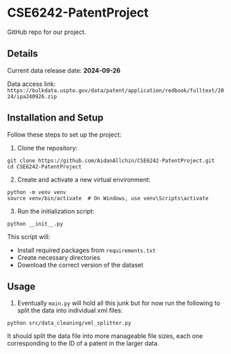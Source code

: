 # CSE6242-PatentProject

GitHub repo for our project.

## Details

Current data release date: **2024-09-26**

Data access link: `https://bulkdata.uspto.gov/data/patent/application/redbook/fulltext/2024/ipa240926.zip`

## Installation and Setup

Follow these steps to set up the project:

1. Clone the repository:

```
git clone https://github.com/AidanAllchin/CSE6242-PatentProject.git
cd CSE6242-PatentProject
```

2. Create and activate a new virtual environment:

```
python -m venv venv
source venv/bin/activate  # On Windows, use venv\Scripts\activate
```

3. Run the initialization script:

```
python __init__.py
```

This script will:

- Install required packages from `requirements.txt`
- Create necessary directories
- Download the correct version of the dataset

## Usage

1. Eventually `main.py` will hold all this junk but for now run the following to split the data into individual xml files:

```
python src/data_cleaning/xml_splitter.py
```

It should split the data file into more manageable file sizes, each one corresponding to the ID of a patent in the larger data.

